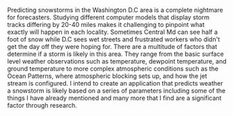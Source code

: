 Predicting snowstorms in the Washington D.C area is a complete nightmare for forecasters.
Studying different computer models that display storm tracks differing by 20-40 miles
makes it challenging to pinpoint what exactly will happen in each locality. Sometimes Central Md
can see half a foot of snow while D.C sees wet streets and frustrated workers who didn't get
the day off they were hoping for. There are a multitude of factors that determine if a storm is
likely in this area. They range from the basic surface level weather observations such as temperature,
dewpoint temperature, and ground temperature to more complex atmospheric conditions such as the Ocean Patterns,
where atmospheric blocking sets up, and how the jet stream is configured. I intend to create an application that predicts
weather a snowstorm is likely based on a series of parameters including some of the things I have already mentioned and
many more that I find are a significant factor through research.
